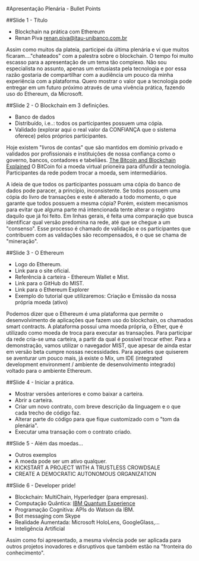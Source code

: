 #Apresentação Plenária - Bullet Points


##Slide 1 - Título

- Blockchain na prática com Ethereum
- Renan Piva renan.piva@itau-unibanco.com.br


Assim como muitos da plateia, participei da última plenária e vi que muitos ficaram...."chateados" com a palestra sobre o blockchain. O tempo foi muito escasso para a apresentação de um tema tão complexo. Não sou especialista no assunto, apenas um entusiasta pela tecnologia e por essa razão gostaria de compartilhar com a audiência um pouco da minha experiência com a plataforma. Quero mostrar o valor que a tecnologia pode entregar em um futuro próximo através de uma vivência prática, fazendo uso do Ethereum, da Microsoft. 


##Slide 2 - O Blockchain em 3 definições. 

- Banco de dados
- Distribuído, i.e..: todos os participantes possuem uma cópia. 
- Validado (explorar aqui o real valor da CONFIANÇA que o sistema oferece) pelos próprios participantes.  


Hoje existem "livros de contas" que são mantidos em domínio privado e validados por profissionais e instituições de nossa confiança como o governo, bancos, contadores e tabeliães. [The Bitcoin and Blockchain Explained](https://www.youtube.com/watch?v=oSP-taqLWPQ) O BitCoin foi a moeda virtual prioneira para difundir a tecnologia. Participantes da rede podem trocar a moeda, sem intermediários.

A ideia de que todos os participantes possuam uma cópia do banco de dados pode paracer, a princípio, inconsistente. Se todos possuem uma cópia do livro de transações e este é alterado a todo momento, o que garante que todos possuem a mesma cópia? Porém, existem mecanismos para evitar que alguma parte má intencionada tente alterar o registro daquilo que já foi feito. Em linhas gerais, é feita uma comparação que busca identificar qual versão predomina na rede, até que se chegue a um "consenso". Esse processo é chamado de validação e os participantes que contribuem com as validações são recompensados, é o que se chama de "mineração".


##Slide 3 - O Ethereum

- Logo do Ethereum.
- Link para o site oficial.
- Referência à carteira - Ethereum Wallet e Mist. 
- Link para o GitHub do MIST.
- Link para o Ethereum Explorer
- Exemplo do tutorial que utilizaremos: Criação e Emissão da nossa própria moeda (ativo)

Podemos dizer que o Ethereum é uma plataforma que permite o desenvolvimento de aplicações que fazem uso do blockchain, os chamados smart contracts. A plataforma possui uma moeda própria, o Ether, que é utilizado como moeda de troca para executar as transações. Para participar da rede cria-se uma carteira, a partir da qual é possível trocar ether. Para a demonstração, vamos utilizar o navegador MIST, que apesar de ainda estar em versão beta cumpre nossas necessidades. Para aqueles que quiserem se aventurar um pouco mais, já existe o Mix, um IDE (integrated development environment / ambiente de desenvolvimento integrado) voltado para o ambiente Ethereum. 


##Slide 4 - Iniciar a prática.

- Mostrar versões anteriores e como baixar a carteira.
- Abrir a carteira. 
- Criar um novo contrato, com breve descrição da linguagem e o que cada trecho de código faz. 
- Alterar parte do código para que fique customizado com o "tom da plenária".
- Executar uma transação com o contrato criado. 

##Slide 5 - Além das moedas...

- Outros exemplos  
- A moeda pode ser um ativo qualquer. 
- KICKSTART A PROJECT WITH A TRUSTLESS CROWDSALE
- CREATE A DEMOCRATIC AUTONOMOUS ORGANIZATION



##Slide 6 - Developer pride!

- Blockchain: MultiChain, Hyperledger (para empresas). 
- Computação Quântica: [IBM Quantum Experience](http://researchweb.watson.ibm.com/quantum/)
- Programação Cognitiva: APIs do Watson da IBM.
- Bot messaging com Skype
- Realidade Aumentada: Microsoft HoloLens, GoogleGlass,...
- Inteligência Artificial 


Assim como foi apresentado, a mesma vivência pode ser aplicada para outros projetos inovadores e disruptivos que também estão na "fronteira do conhecimento".

 




